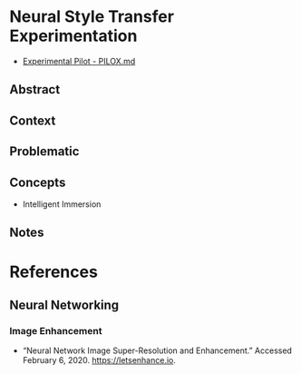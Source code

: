 # Neural Style Transfer Experimentation

* [Experimental Pilot - PILOX.md](PILOX.md)
## Abstract


## Context

## Problematic

## Concepts
* Intelligent Immersion


## Notes


# References

## Neural Networking

### Image Enhancement
* “Neural Network Image Super-Resolution and Enhancement.” Accessed February 6, 2020. https://letsenhance.io.


